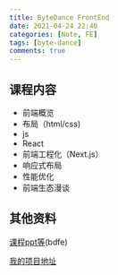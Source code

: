 ```yaml
---
title: ByteDance FrontEnd
date: 2021-04-24 22:40
categories: [Note, FE]
tags: [byte-dance]
comments: true
---
```


## 课程内容

- 前端概览
- 布局（html/css)
- js
- React
- 前端工程化（Next.js）
- 响应式布局
- 性能优化
- 前端生态漫谈

## 其他资料

[课程ppt等](https://pan.baidu.com/s/1zvQoeE9-VZ5NSlRf8qlJKA)(bdfe)

[我的项目地址](https://github.com/Laffery/ByteDance-Frontend)

